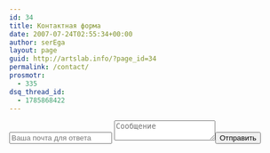 ```yaml
---
id: 34
title: Контактная форма
date: 2007-07-24T02:55:34+00:00
author: serEga
layout: page
guid: http://artslab.info/?page_id=34
permalink: /contact/
prosmotr:
  - 335
dsq_thread_id:
  - 1785868422
---
```


<form method="POST" action="http://formspree.io/fourgray@gmail.com" id="contact-form">
  <input type="email" name="email" placeholder="Ваша почта для ответа" class="contact-form-title">
  <textarea name="message" placeholder="Сообщение" class="contact-form-text"></textarea><button type="submit" class="btn-send-email">Отправить</button>
</form>